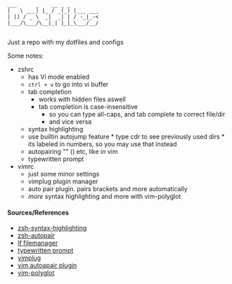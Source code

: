 ``` ascii
___      _    __ _ _        
|   \ ___| |_ / _(_) |___ ___
| |) / _ \  _|  _| | / -_|_-<
|___/\___/\__|_| |_|_\___/__/
                             
```
Just a repo with my dotfiles and configs

Some notes:

* zshrc
	* has Vi mode enabled
	* `ctrl + v` to go into vi buffer
	* tab completion
		* works with hidden files aswell
		* tab completion is case-insensitive
			* so you can type all-caps, and tab complete to correct file/dir
			* and vice versa
	* syntax highlighting
	* use builtin autojump feature
			* type cdr <tab> to see previously used dirs
			* its labeled in numbers, so you may use that instead
	* autopairing "" () etc, like in vim
	* typewritten prompt
* vimrc
	* just some minor settings
	* vimplug plugin manager
	* auto pair plugin. pairs brackets and more automatically
	* *more* syntax highlighting and more with vim-polyglot

#### Sources/References
* [zsh-syntax-highlighting](https://github.com/zsh-users/zsh-syntax-highlighting)
* [zsh-autopair](https://github.com/hlissner/zsh-autopair)
* [lf filemanager](https://github.com/gokcehan/lf)
* [typewritten prompt](https://github.com/reobin/typewritten)
* [vimplug](https://github.com/junegunn/vim-plug)
* [vim autoapair plugin](https://github.com/jiangmiao/auto-pairs)
* [vim-polyglot](https://github.com/sheerun/vim-polyglot)
